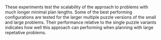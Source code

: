 These experiments test the scalability of the approach to problems with much longer minimal plan lengths.
Some of the best performing configurations are tested for the larger multiple puzzle versions of the small and large problems.
Their performance relative to the single puzzle variants indicates how well this approach can performing when planning with large repetative problems.